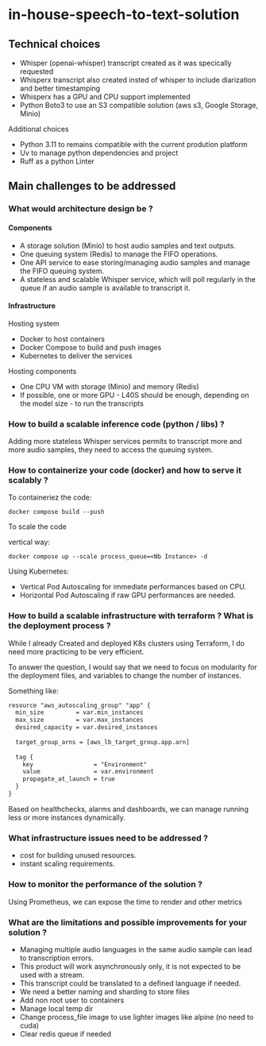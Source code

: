 # in-house-speech-to-text-solution

## Technical choices

* Whisper (openai-whisper) transcript created as it was specically requested
* Whisperx transcript also created insted of whisper to include diarization and better timestamping
* Whisperx has a GPU and CPU support implemented
* Python Boto3 to use an S3 compatible solution (aws s3, Google Storage, Minio)

Additional choices

* Python 3.11 to remains compatible with the current prodution platform
* Uv to manage python dependencies and project
* Ruff as a python Linter

## Main challenges to be addressed

### What would architecture design be ?

#### Components

* A storage solution (Minio) to host audio samples and text outputs.
* One queuing system (Redis) to manage the FIFO operations.
* One API service to ease storing/managing audio samples and manage the FIFO queuing system.
* A stateless and scalable Whisper service, which will poll regularly in the queue if an audio sample is available to transcript it.

#### Infrastructure

Hosting system

* Docker to host containers
* Docker Compose to build and push images
* Kubernetes to deliver the services

Hosting components

* One CPU VM with storage (Minio) and memory (Redis)
* If possible, one or more GPU - L40S should be enough, depending on the model size - to run the transcripts

### How to build a scalable inference code (python / libs) ?

Adding more stateless Whisper services permits to transcript more and more audio samples, they need to access the queuing system.

### How to containerize your code (docker) and how to serve it scalably ?

To containeriez the code:

```shell
docker compose build --push
```

To scale the code

vertical way:

```shell
docker compose up --scale process_queue=<Nb Instance> -d
```

Using Kubernetes:

* Vertical Pod Autoscaling for immediate performances based on CPU.
* Horizontal Pod Autoscaling if raw GPU performances are needed.

### How to build a scalable infrastructure with terraform ? What is the deployment process ?

While I already Created and deployed K8s clusters using Terraform, I do need more practicing to be very efficient.

To answer the question, I would say that we need to focus on modularity for the deployment files, and variables to change the number of instances.

Something like:

```txt
resource "aws_autoscaling_group" "app" {
  min_size         = var.min_instances
  max_size         = var.max_instances
  desired_capacity = var.desired_instances
  
  target_group_arns = [aws_lb_target_group.app.arn]
  
  tag {
    key                 = "Environment"
    value               = var.environment
    propagate_at_launch = true
  }
}
```

Based on healthchecks, alarms and dashboards, we can manage running less or more instances dynamically.

### What infrastructure issues need to be addressed ?

* cost for building unused resources.
* instant scaling requirements.

### How to monitor the performance of the solution ?

Using Prometheus, we can expose the time to render and other metrics

### What are the limitations and possible improvements for your solution ?

* Managing multiple audio languages in the same audio sample can lead to transcription errors.
* This product will work asynchronously only, it is not expected to be used with a stream.
* This transcript could be translated to a defined language if needed.
* We need a better naming and sharding to store files
* Add non root user to containers
* Manage local temp dir
* Change process_file image to use lighter images like alpine (no need to cuda)
* Clear redis queue if needed
